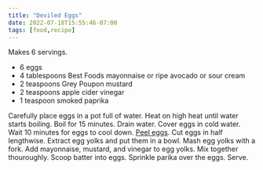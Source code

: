 ```yaml
---
title: "Deviled Eggs"
date: 2022-07-18T15:55:46-07:00
tags: [food,recipe]
---
```

Makes 6 servings.

* 6 eggs
* 4 tablespoons Best Foods mayonnaise or ripe avocado or sour cream
* 2 teaspoons Grey Poupon mustard
* 2 teaspoons apple cider vinegar
* 1 teaspoon smoked paprika

Carefully place eggs in a pot full of water.
Heat on high heat until water starts boiling.
Boil for 15 minutes.
Drain water.
Cover eggs in cold water.
Wait 10 minutes for eggs to cool down.
[Peel eggs][1].
Cut eggs in half lengthwise.
Extract egg yolks and put them in a bowl.
Mash egg yolks with a fork.
Add mayonnaise, mustard, and vinegar to egg yolks.
Mix together thouroughly.
Scoop batter into eggs.
Sprinkle parika over the eggs.
Serve.

[1]: https://www.youtube.com/watch?v=FkWISKfgqZ0
